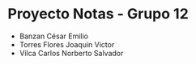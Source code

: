 # Proyecto Notas - Grupo 12
- Banzan César Emilio
- Torres Flores Joaquin Victor
- Vilca Carlos Norberto Salvador